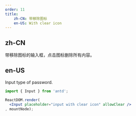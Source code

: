 ```yaml
---
order: 11
title:
    zh-CN: 带移除图标
    en-US: With clear icon
---
```


## zh-CN

带移除图标的输入框，点击图标删除所有内容。

## en-US

Input type of password.

````jsx
import { Input } from 'antd';

ReactDOM.render(
  <Input placeholder="input with clear icon" allowClear />
, mountNode);
````
